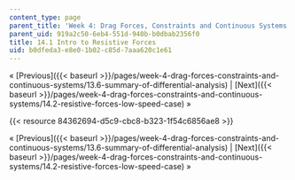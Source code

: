 ```yaml
---
content_type: page
parent_title: 'Week 4: Drag Forces, Constraints and Continuous Systems'
parent_uid: 919a2c50-6eb4-551d-940b-b0dbab2356f0
title: 14.1 Intro to Resistive Forces
uid: b0dfeda3-e8e0-1b02-c85d-7aaa620c1e61
---
```


« [Previous]({{< baseurl >}}/pages/week-4-drag-forces-constraints-and-continuous-systems/13.6-summary-of-differential-analysis) | [Next]({{< baseurl >}}/pages/week-4-drag-forces-constraints-and-continuous-systems/14.2-resistive-forces-low-speed-case) »

{{< resource 84362694-d5c9-cbc8-b323-1f54c6856ae8 >}}

« [Previous]({{< baseurl >}}/pages/week-4-drag-forces-constraints-and-continuous-systems/13.6-summary-of-differential-analysis) | [Next]({{< baseurl >}}/pages/week-4-drag-forces-constraints-and-continuous-systems/14.2-resistive-forces-low-speed-case) »